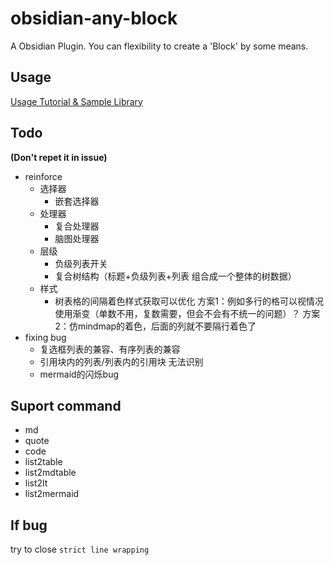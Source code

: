 # obsidian-any-block
 
 A Obsidian Plugin. You can flexibility to create a 'Block' by some means.
 
 ## Usage

[Usage Tutorial & Sample Library](demo/0.%20基础教程.md)

## Todo 

**(Don't repet it in issue)**

- reinforce
	- 选择器
		- 嵌套选择器
	- 处理器
		- 复合处理器
		- 脑图处理器
	- 层级
		- 负级列表开关
		- 复合树结构（标题+负级列表+列表  组合成一个整体的树数据）
	- 样式
		- 树表格的间隔着色样式获取可以优化
		  方案1：例如多行的格可以视情况使用渐变（单数不用，复数需要，但会不会有不统一的问题）？
		  方案2：仿mindmap的着色，后面的列就不要隔行着色了
- fixing bug
	- 复选框列表的兼容、有序列表的兼容
	- 引用块内的列表/列表内的引用块 无法识别
	- mermaid的闪烁bug

## Suport command

- md
- quote
- code
- list2table
- list2mdtable
- list2lt
- list2mermaid

## If bug

try to close `strict line wrapping`
